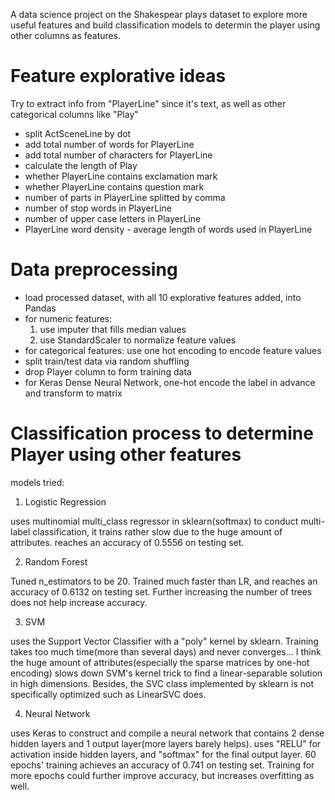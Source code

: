 A data science project on the Shakespear plays dataset to explore more useful features and build classification models to determin the player using other columns as features.


# Feature explorative ideas
Try to extract info from "PlayerLine" since it's text, as well as other categorical columns like "Play"
- split ActSceneLine by dot
- add total number of words for PlayerLine
- add total number of characters for PlayerLine
- calculate the length of Play
- whether PlayerLine contains exclamation mark
- whether PlayerLine contains question mark
- number of parts in PlayerLine splitted by comma
- number of stop words in PlayerLine 
- number of upper case letters in PlayerLine
- PlayerLine word density - average length of words used in PlayerLine


# Data preprocessing
- load processed dataset, with all 10 explorative features added, into Pandas
- for numeric features:
  1. use imputer that fills median values
  2. use StandardScaler to normalize feature values
- for categorical features: use one hot encoding to encode feature values
- split train/test data via random shuffling
- drop Player column to form training data
- for Keras Dense Neural Network, one-hot encode the label in advance and transform to matrix


# Classification process to determine Player using other features
models tried:

1. Logistic Regression

uses multinomial multi_class regressor in sklearn(softmax) to conduct multi-label classification, it trains rather slow due to the huge amount of attributes.
reaches an accuracy of 0.5556 on testing set.

2. Random Forest

Tuned n_estimators to be 20. Trained much faster than LR, and reaches an accuracy of 0.6132 on testing set.
Further increasing the number of trees does not help increase accuracy.

3. SVM

uses the Support Vector Classifier with a "poly" kernel by sklearn. Training takes too much time(more than several days) and never converges...
I think the huge amount of attributes(especially the sparse matrices by one-hot encoding) slows down SVM's kernel trick to find a linear-separable solution in high dimensions.
Besides, the SVC class implemented by sklearn is not specifically optimized such as LinearSVC does.

4. Neural Network

uses Keras to construct and compile a neural network that contains 2 dense hidden layers and 1 output layer(more layers barely helps).
uses "RELU" for activation inside hidden layers, and "softmax" for the final output layer.
60 epochs' training achieves an accuracy of 0.741 on testing set. Training for more epochs could further improve accuracy, but increases overfitting as well.
